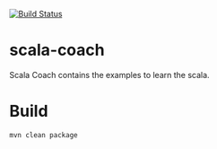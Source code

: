 [![Build Status](https://travis-ci.org/amitnema/scala-coach.svg?branch=master)](https://travis-ci.org/amitnema/scala-coach)

# scala-coach
Scala Coach contains the examples to learn the scala.

# Build
```sh
mvn clean package
```
